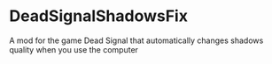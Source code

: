 # DeadSignalShadowsFix
A mod for the game Dead Signal that automatically changes shadows quality when you use the computer
